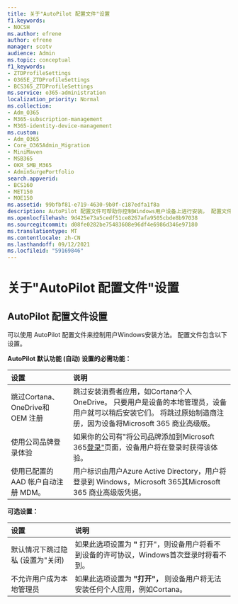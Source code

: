 ```yaml
---
title: 关于"AutoPilot 配置文件"设置
f1.keywords:
- NOCSH
ms.author: efrene
author: efrene
manager: scotv
audience: Admin
ms.topic: conceptual
f1_keywords:
- ZTDProfileSettings
- O365E_ZTDProfileSettings
- BCS365_ZTDProfileSettings
ms.service: o365-administration
localization_priority: Normal
ms.collection:
- Adm_O365
- M365-subscription-management
- M365-identity-device-management
ms.custom:
- Adm_O365
- Core_O365Admin_Migration
- MiniMaven
- MSB365
- OKR_SMB_M365
- AdminSurgePortfolio
search.appverid:
- BCS160
- MET150
- MOE150
ms.assetid: 99bfbf81-e719-4630-9b0f-c187edfa1f8a
description: AutoPilot 配置文件可帮助你控制Windows用户设备上进行安装。 配置文件包含默认和可选设置，如 skip Cortana安装。
ms.openlocfilehash: 9d425e73a5cedf51ce8267afa9505cbde8b97038
ms.sourcegitcommit: d08fe0282be75483608e96df4e6986d346e97180
ms.translationtype: MT
ms.contentlocale: zh-CN
ms.lasthandoff: 09/12/2021
ms.locfileid: "59169846"
---
```

# <a name="about-autopilot-profile-settings"></a>关于"AutoPilot 配置文件"设置

## <a name="autopilot-profile-settings"></a>AutoPilot 配置文件设置

可以使用 AutoPilot 配置文件来控制用户Windows安装方法。 配置文件包含以下设置。
  
 **AutoPilot 默认功能 (自动) 设置的必需功能：**
  
|**设置**|**说明**|
|:-----|:-----|
|跳过Cortana、OneDrive和 OEM 注册  <br/> |跳过安装消费者应用，如Cortana个人OneDrive。 只要用户是设备的本地管理员，设备用户就可以稍后安装它们。 将跳过原始制造商注册，因为设备将Microsoft 365 商业高级版。  <br/> |
|使用公司品牌登录体验  <br/> |如果你的公司有"将公司品牌添加到Microsoft 365[登录"](../setup/customize-sign-in-page.md)页面，设备用户将在登录时获得该体验。  <br/> |
|使用已配置的 AAD 帐户自动注册 MDM。  <br/> |用户标识由用户Azure Active Directory，用户将登录到 Windows，Microsoft 365其Microsoft 365 商业高级版凭据。  <br/> |
   
 **可选设置：**
  
|**设置**|**说明**|
|:-----|:-----|
|默认情况下跳过隐私 (设置为"关闭)   <br/> |如果此选项设置为 **"** 打开"，则设备用户将看不到设备的许可协议，Windows首次登录时将看不到。  <br/> |
|不允许用户成为本地管理员  <br/> |如果此选项设置为 **"打开"，** 则设备用户将无法安装任何个人应用，例如Cortana。<br/> |
